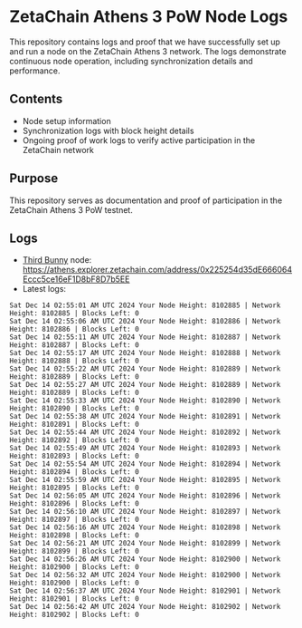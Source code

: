 # ZetaChain Athens 3 PoW Node Logs
This repository contains logs and proof that we have successfully set up and run a node on the ZetaChain Athens 3 network. The logs demonstrate continuous node operation, including synchronization details and performance.

## Contents
- Node setup information
- Synchronization logs with block height details
- Ongoing proof of work logs to verify active participation in the ZetaChain network

## Purpose
This repository serves as documentation and proof of participation in the ZetaChain Athens 3 PoW testnet.

## Logs

- [Third Bunny](https://thirdbunny.xyz/) node: https://athens.explorer.zetachain.com/address/0x225254d35dE666064Eccc5ce16eF1D8bF8D7b5EE
- Latest logs:
```
Sat Dec 14 02:55:01 AM UTC 2024 Your Node Height: 8102885 | Network Height: 8102885 | Blocks Left: 0
Sat Dec 14 02:55:06 AM UTC 2024 Your Node Height: 8102886 | Network Height: 8102886 | Blocks Left: 0
Sat Dec 14 02:55:11 AM UTC 2024 Your Node Height: 8102887 | Network Height: 8102887 | Blocks Left: 0
Sat Dec 14 02:55:17 AM UTC 2024 Your Node Height: 8102888 | Network Height: 8102888 | Blocks Left: 0
Sat Dec 14 02:55:22 AM UTC 2024 Your Node Height: 8102889 | Network Height: 8102889 | Blocks Left: 0
Sat Dec 14 02:55:27 AM UTC 2024 Your Node Height: 8102889 | Network Height: 8102889 | Blocks Left: 0
Sat Dec 14 02:55:33 AM UTC 2024 Your Node Height: 8102890 | Network Height: 8102890 | Blocks Left: 0
Sat Dec 14 02:55:38 AM UTC 2024 Your Node Height: 8102891 | Network Height: 8102891 | Blocks Left: 0
Sat Dec 14 02:55:44 AM UTC 2024 Your Node Height: 8102892 | Network Height: 8102892 | Blocks Left: 0
Sat Dec 14 02:55:49 AM UTC 2024 Your Node Height: 8102893 | Network Height: 8102893 | Blocks Left: 0
Sat Dec 14 02:55:54 AM UTC 2024 Your Node Height: 8102894 | Network Height: 8102894 | Blocks Left: 0
Sat Dec 14 02:55:59 AM UTC 2024 Your Node Height: 8102895 | Network Height: 8102895 | Blocks Left: 0
Sat Dec 14 02:56:05 AM UTC 2024 Your Node Height: 8102896 | Network Height: 8102896 | Blocks Left: 0
Sat Dec 14 02:56:10 AM UTC 2024 Your Node Height: 8102897 | Network Height: 8102897 | Blocks Left: 0
Sat Dec 14 02:56:16 AM UTC 2024 Your Node Height: 8102898 | Network Height: 8102898 | Blocks Left: 0
Sat Dec 14 02:56:21 AM UTC 2024 Your Node Height: 8102899 | Network Height: 8102899 | Blocks Left: 0
Sat Dec 14 02:56:26 AM UTC 2024 Your Node Height: 8102900 | Network Height: 8102900 | Blocks Left: 0
Sat Dec 14 02:56:32 AM UTC 2024 Your Node Height: 8102900 | Network Height: 8102900 | Blocks Left: 0
Sat Dec 14 02:56:37 AM UTC 2024 Your Node Height: 8102901 | Network Height: 8102901 | Blocks Left: 0
Sat Dec 14 02:56:42 AM UTC 2024 Your Node Height: 8102902 | Network Height: 8102902 | Blocks Left: 0
```
